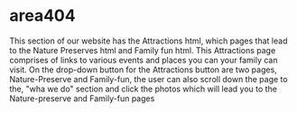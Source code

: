 # area404

This section of our website has the Attractions html, which pages that lead to the Nature Preserves html and Family fun html.
This Attractions page comprises of links to various events and places you can your family can visit. 
On the drop-down button for the Attractions button are two pages, Nature-Preserve and Family-fun, the user can also scroll down the page to the, "wha we do" section and 
click the photos which will lead you to the Nature-preserve and Family-fun pages
